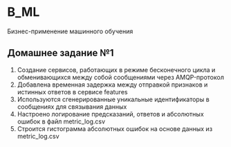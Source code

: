 # B_ML
 Бизнес-применение машинного обучения

## Домашнее задание №1

1. Создание сервисов, работающих в режиме бесконечного цикла и обменивающихся между собой сообщениями через AMQP-протокол
2. Добавлена временная задержка между отправкой признаков и истинных ответов в сервисе features
3. Используются сгенерированные уникальные идентификаторы в сообщениях для связывания данных
4. Настроено логирование предсказаний, ответов и абсолютных ошибок в файл metric_log.csv
5. Строится гистограмма абсолютных ошибок на основе данных из metric_log.csv
